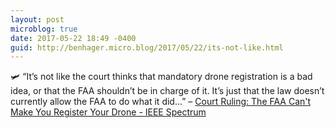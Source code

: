 ```yaml
---
layout: post
microblog: true
date: 2017-05-22 18:49 -0400
guid: http://benhager.micro.blog/2017/05/22/its-not-like.html
---
```

🛩 “It’s not like the court thinks that mandatory drone registration is a bad idea, or that the FAA shouldn’t be in charge of it. It’s just that the law doesn’t currently allow the FAA to do what it did…” – [Court Ruling: The FAA Can't Make You Register Your Drone - IEEE Spectrum](http://spectrum.ieee.org/automaton/robotics/drones/court-ruling-the-faa-cant-make-you-register-your-drone)
